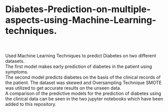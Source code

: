 # Diabetes-Prediction-on-multiple-aspects-using-Machine-Learning-techniques.
<br>
<br>
Used Machine Learning Techniques to predict Diabetes on two different datasets. 
<br>
The first model makes early prediction of diabetes in the patient using symptoms. 
<br>
The second model predicts diabetes on the basis of the clinical records of the patient. 
The dataset was skewed and Oversampling Technique SMOTE was utilized to get accurate results on the unseen data. 
<br>
A comparison of the predictive models for the prediction of diabetes using the clinical data can be seen in the two jupyter notebooks which have been added to this repository. 
